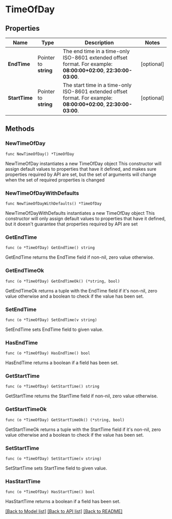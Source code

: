 # TimeOfDay

## Properties

Name | Type | Description | Notes
------------ | ------------- | ------------- | -------------
**EndTime** | Pointer to **string** | The end time in a time-only ISO-8601 extended offset format. For example: **08:00:00+02:00**, **22:30:00-03:00**.   | [optional] 
**StartTime** | Pointer to **string** | The start time in a time-only ISO-8601 extended offset format. For example: **08:00:00+02:00**, **22:30:00-03:00**.   | [optional] 

## Methods

### NewTimeOfDay

`func NewTimeOfDay() *TimeOfDay`

NewTimeOfDay instantiates a new TimeOfDay object
This constructor will assign default values to properties that have it defined,
and makes sure properties required by API are set, but the set of arguments
will change when the set of required properties is changed

### NewTimeOfDayWithDefaults

`func NewTimeOfDayWithDefaults() *TimeOfDay`

NewTimeOfDayWithDefaults instantiates a new TimeOfDay object
This constructor will only assign default values to properties that have it defined,
but it doesn't guarantee that properties required by API are set

### GetEndTime

`func (o *TimeOfDay) GetEndTime() string`

GetEndTime returns the EndTime field if non-nil, zero value otherwise.

### GetEndTimeOk

`func (o *TimeOfDay) GetEndTimeOk() (*string, bool)`

GetEndTimeOk returns a tuple with the EndTime field if it's non-nil, zero value otherwise
and a boolean to check if the value has been set.

### SetEndTime

`func (o *TimeOfDay) SetEndTime(v string)`

SetEndTime sets EndTime field to given value.

### HasEndTime

`func (o *TimeOfDay) HasEndTime() bool`

HasEndTime returns a boolean if a field has been set.

### GetStartTime

`func (o *TimeOfDay) GetStartTime() string`

GetStartTime returns the StartTime field if non-nil, zero value otherwise.

### GetStartTimeOk

`func (o *TimeOfDay) GetStartTimeOk() (*string, bool)`

GetStartTimeOk returns a tuple with the StartTime field if it's non-nil, zero value otherwise
and a boolean to check if the value has been set.

### SetStartTime

`func (o *TimeOfDay) SetStartTime(v string)`

SetStartTime sets StartTime field to given value.

### HasStartTime

`func (o *TimeOfDay) HasStartTime() bool`

HasStartTime returns a boolean if a field has been set.


[[Back to Model list]](../README.md#documentation-for-models) [[Back to API list]](../README.md#documentation-for-api-endpoints) [[Back to README]](../README.md)


